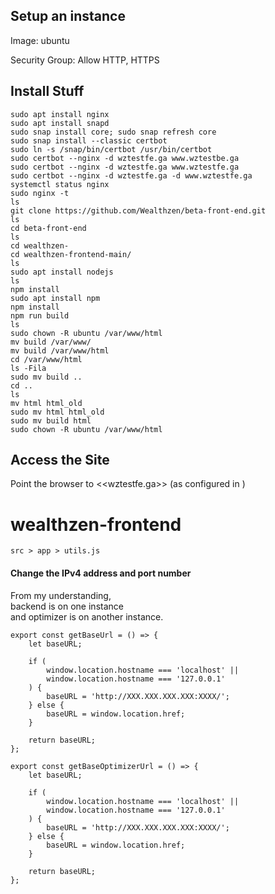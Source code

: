 ## Setup an instance

Image: ubuntu 

Security Group: Allow HTTP, HTTPS

## Install Stuff

```
sudo apt install nginx
sudo apt install snapd
sudo snap install core; sudo snap refresh core
sudo snap install --classic certbot
sudo ln -s /snap/bin/certbot /usr/bin/certbot
sudo certbot --nginx -d wztestfe.ga www.wztestbe.ga
sudo certbot --nginx -d wztestfe.ga www.wztestfe.ga
sudo certbot --nginx -d wztestfe.ga -d www.wztestfe.ga
systemctl status nginx
sudo nginx -t
ls
git clone https://github.com/Wealthzen/beta-front-end.git
ls
cd beta-front-end
ls
cd wealthzen-
cd wealthzen-frontend-main/
ls
sudo apt install nodejs
ls
npm install
sudo apt install npm
npm install
npm run build
ls
sudo chown -R ubuntu /var/www/html
mv build /var/www/
mv build /var/www/html
cd /var/www/html
ls -Fila
sudo mv build ..
cd ..
ls
mv html html_old
sudo mv html html_old
sudo mv build html
sudo chown -R ubuntu /var/www/html
```

## Access the Site

Point the browser to <<wztestfe.ga>> (as configured in )

# wealthzen-frontend

`src > app > utils.js`

#### Change the IPv4 address and port number 
From my understanding, <br>
backend is on one instance <br>
and optimizer is on another instance.

```
export const getBaseUrl = () => {
    let baseURL;

    if (
        window.location.hostname === 'localhost' ||
        window.location.hostname === '127.0.0.1'
    ) {
        baseURL = 'http://XXX.XXX.XXX.XXX:XXXX/';
    } else {
        baseURL = window.location.href;
    }

    return baseURL;
};

export const getBaseOptimizerUrl = () => {
    let baseURL;

    if (
        window.location.hostname === 'localhost' ||
        window.location.hostname === '127.0.0.1'
    ) {
        baseURL = 'http://XXX.XXX.XXX.XXX:XXXX/';
    } else {
        baseURL = window.location.href;
    }

    return baseURL;
};
```
